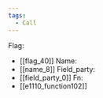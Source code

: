 ```yaml
---
tags:
  - Call
---
```

Flag:
- [[flag_40]]
Name:
- [[name_8]]
Field_party:
- [[field_party_0]]
Fn:
- [[e1110_function102]]
